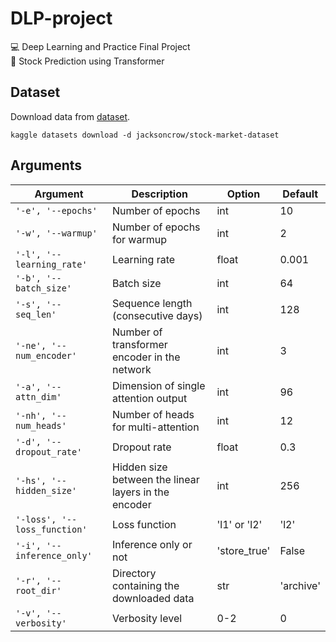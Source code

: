 # DLP-project
💻 Deep Learning and Practice Final Project  
🏹 Stock Prediction using Transformer



## Dataset
Download data from [dataset](https://www.kaggle.com/jacksoncrow/stock-market-dataset).  
```shell
kaggle datasets download -d jacksoncrow/stock-market-dataset
```



## Arguments
|Argument|Description|Option|Default|
|---|---|---|---|
|`'-e', '--epochs'`|Number of epochs|int|10|
|`'-w', '--warmup'`|Number of epochs for warmup|int|2|
|`'-l', '--learning_rate'`|Learning rate|float|0.001|
|`'-b', '--batch_size'`|Batch size|int|64|
|`'-s', '--seq_len'`|Sequence length (consecutive days)|int|128|
|`'-ne', '--num_encoder'`|Number of transformer encoder in the network|int|3|
|`'-a', '--attn_dim'`|Dimension of single attention output|int|96|
|`'-nh', '--num_heads'`|Number of heads for multi-attention|int|12|
|`'-d', '--dropout_rate'`|Dropout rate|float|0.3|
|`'-hs', '--hidden_size'`|Hidden size between the linear layers in the encoder|int|256|
|`'-loss', '--loss_function'`|Loss function|'l1' or 'l2'|'l2'|
|`'-i', '--inference_only'`|Inference only or not|'store_true'|False|
|`'-r', '--root_dir'`|Directory containing the downloaded data|str|'archive'|
|`'-v', '--verbosity'`|Verbosity level|0-2|0|
